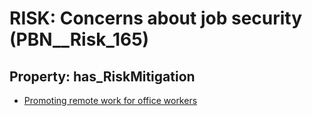 # RISK: __Concerns about job security__ (PBN__Risk_165)

## Property: has_RiskMitigation

* [Promoting remote work for office workers](PBN__RiskMitigation_205)

